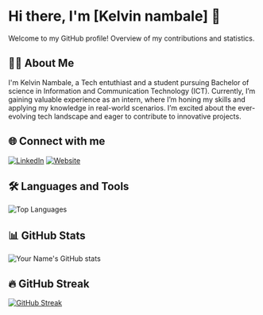# Hi there, I'm [Kelvin nambale] 👋

Welcome to my GitHub profile! Overview of my contributions and statistics.

## 👨‍💻 About Me

I'm Kelvin Nambale, a Tech entuthiast and a student pursuing Bachelor of science in Information and Communication Technology (ICT). Currently, I’m gaining valuable experience as an intern, where I’m honing my skills and applying my knowledge in real-world scenarios. I’m excited about the ever-evolving tech landscape and eager to contribute to innovative projects.
## 🌐 Connect with me

[![LinkedIn](https://img.shields.io/badge/LinkedIn-Profile-blue?style=social&logo=linkedin)](https://www.linkedin.com/in/kelvinnambale/)
[![Website](https://img.shields.io/badge/Website-Visit-green)](https://kelvinnambale.github.io/portfolio-website/)

## 🛠️ Languages and Tools
![Top Languages](https://github-readme-stats.vercel.app/api/top-langs/?username=kelvinnambale&layout=compact&theme=dark)


## 📊 GitHub Stats

![Your Name's GitHub stats](https://github-readme-stats.vercel.app/api?username=kelvinnambale&show_icons=true&hide_title=true&count_private=true&hide=prs&theme=dark)

## 🔥 GitHub Streak

[![GitHub Streak](https://github-readme-streak-stats.herokuapp.com/?user=kelvinnambale&theme=dark)](https://git.io/streak-stats)



